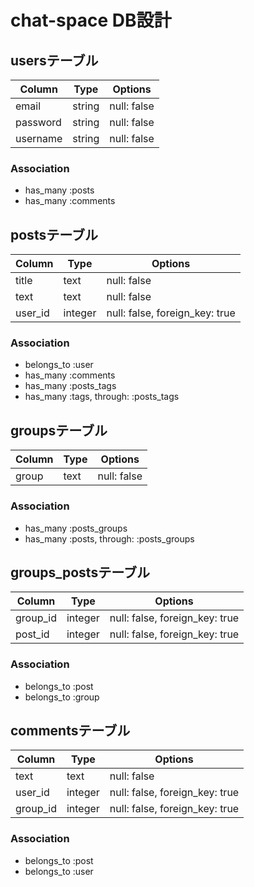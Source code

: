 # chat-space DB設計
## usersテーブル
|Column|Type|Options|
|------|----|-------|
|email|string|null: false|
|password|string|null: false|
|username|string|null: false|
### Association
- has_many :posts
- has_many :comments

## postsテーブル
|Column|Type|Options|
|------|----|-------|
|title|text|null: false|
|text|text|null: false|
|user_id|integer|null: false, foreign_key: true|
### Association
- belongs_to :user
- has_many :comments
- has_many :posts_tags
- has_many  :tags,  through:  :posts_tags

## groupsテーブル
|Column|Type|Options|
|------|----|-------|
|group|text|null: false|
### Association
- has_many :posts_groups
- has_many  :posts,  through:  :posts_groups

## groups_postsテーブル
|Column|Type|Options|
|------|----|-------|
|group_id|integer|null: false, foreign_key: true|
|post_id|integer|null: false, foreign_key: true|
### Association
- belongs_to :post
- belongs_to :group

## commentsテーブル
|Column|Type|Options|
|------|----|-------|
|text|text|null: false|
|user_id|integer|null: false, foreign_key: true|
|group_id|integer|null: false, foreign_key: true|
### Association
- belongs_to :post
- belongs_to :user

